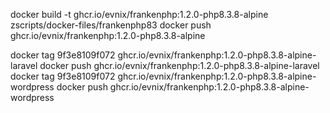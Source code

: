 docker build -t ghcr.io/evnix/frankenphp:1.2.0-php8.3.8-alpine zscripts/docker-files/frankenphp83
docker push ghcr.io/evnix/frankenphp:1.2.0-php8.3.8-alpine


docker tag 9f3e8109f072 ghcr.io/evnix/frankenphp:1.2.0-php8.3.8-alpine-laravel
docker push ghcr.io/evnix/frankenphp:1.2.0-php8.3.8-alpine-laravel
docker tag 9f3e8109f072 ghcr.io/evnix/frankenphp:1.2.0-php8.3.8-alpine-wordpress
docker push ghcr.io/evnix/frankenphp:1.2.0-php8.3.8-alpine-wordpress
